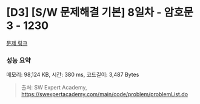 # [D3] [S/W 문제해결 기본] 8일차 - 암호문3 - 1230 

[문제 링크](https://swexpertacademy.com/main/code/problem/problemDetail.do?contestProbId=AV14zIwqAHwCFAYD) 

### 성능 요약

메모리: 98,124 KB, 시간: 380 ms, 코드길이: 3,487 Bytes



> 출처: SW Expert Academy, https://swexpertacademy.com/main/code/problem/problemList.do